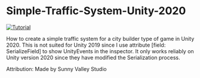 # Simple-Traffic-System-Unity-2020
[![Tutorial](https://img.youtube.com/vi/mu7f3Z1lRsE/0.jpg)](https://youtu.be/mu7f3Z1lRsE)

<p>How to create a simple traffic system for a city builder type of game in Unity 2020. This is not suited for Unity 2019 since I use attribute [field: SerializeField] to show UnityEvents in the inspector. It only works reliably on Unity version 2020 since they have modified the Serialization process.


<p>Attribution:
Made by Sunny Valley Studio
